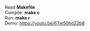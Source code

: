 Read <b>Makefile</b> \
Compile: <b>make c</b> \
Run: <b>make r</b> \
Demo: https://youtu.be/6Tw50hdZ2b8
